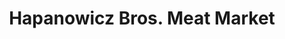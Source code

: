---
title: "Hapanowicz Bros. Meat Market"
url: /new-york-mills/hapanowicz-bros-meat-market/
shop: Supermarkt
---